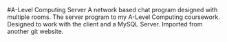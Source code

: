 #A-Level Computing Server
A network based chat program designed with multiple rooms. The server program to my A-Level Computing coursework.
Designed to work with the client and a MySQL Server. Imported from another git website.
